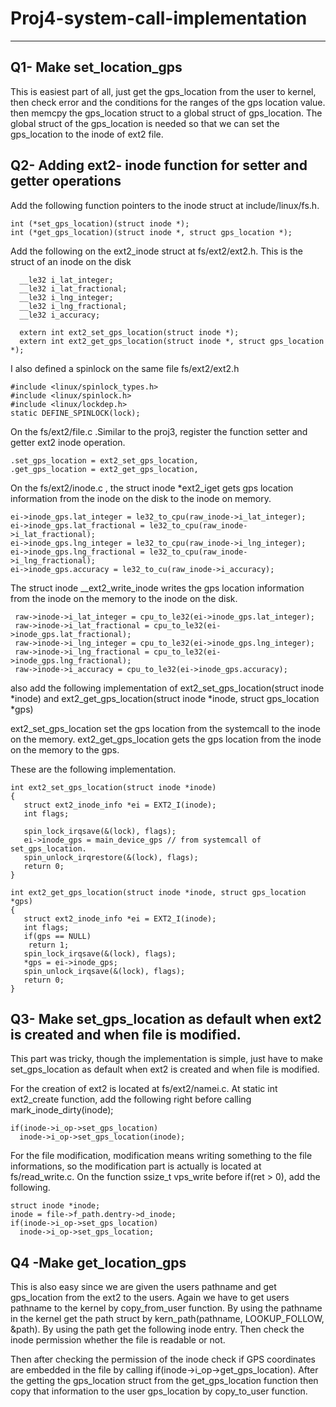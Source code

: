 # Proj4-system-call-implementation
---
Q1- Make set_location_gps
---
This is easiest part of all, just get the gps_location from the user to kernel, then check error and the conditions for the ranges of the gps location value. then memcpy the gps_location struct to a global struct of gps_location. The global struct of the gps_location is needed so that we can set the gps_location to the inode of ext2 file.

Q2- Adding ext2- inode function for setter and getter operations
---
Add the following function pointers to the inode struct at include/linux/fs.h.
```=clike
int (*set_gps_location)(struct inode *);
int (*get_gps_location)(struct inode *, struct gps_location *);
```
Add the following on the ext2_inode struct at fs/ext2/ext2.h. This is the struct of an inode on the disk
```=clike
  __le32 i_lat_integer;
  __le32 i_lat_fractional;
  __le32 i_lng_integer;
  __le32 i_lng_fractional;
  __le32 i_accuracy;
```
```=clike
  extern int ext2_set_gps_location(struct inode *);
  extern int ext2_get_gps_location(struct inode *, struct gps_location *);
```
I also defined a spinlock on the same file fs/ext2/ext2.h
```=clike
#include <linux/spinlock_types.h>
#include <linux/spinlock.h>
#include <linux/lockdep.h>
static DEFINE_SPINLOCK(lock);
```
On the fs/ext2/file.c .Similar to the proj3, register the function setter and getter ext2 inode operation.
```=clike
.set_gps_location = ext2_set_gps_location,
.get_gps_location = ext2_get_gps_location,
```
On the fs/ext2/inode.c , the struct inode *ext2_iget gets gps location information from the inode on the disk to the inode on memory.
  ```=clike
  ei->inode_gps.lat_integer = le32_to_cpu(raw_inode->i_lat_integer);
  ei->inode_gps.lat_fractional = le32_to_cpu(raw_inode->i_lat_fractional);
  ei->inode_gps.lng_integer = le32_to_cpu(raw_inode->i_lng_integer);
  ei->inode_gps.lng_fractional = le32_to_cpu(raw_inode->i_lng_fractional);
  ei->inode_gps.accuracy = le32_to_cu(raw_inode->i_accuracy);
   ```
The struct inode __ext2_write_inode writes the gps location information from the inode on the memory to the inode on the disk.
```=clike
 raw->inode->i_lat_integer = cpu_to_le32(ei->inode_gps.lat_integer);
 raw->inode->i_lat_fractional = cpu_to_le32(ei->inode_gps.lat_fractional);
 raw->inode->i_lng_integer = cpu_to_le32(ei->inode_gps.lng_integer);
 raw->inode->i_lng_fractional = cpu_to_le32(ei->inode_gps.lng_fractional);
 raw->inode->i_accuracy = cpu_to_le32(ei->inode_gps.accuracy);
 ```
also add the following implementation of ext2_set_gps_location(struct inode *inode) and ext2_get_gps_location(struct inode *inode, struct gps_location *gps)

ext2_set_gps_location set the gps location from the systemcall to the inode on the memory.
ext2_get_gps_location gets the gps location from the inode on the memory to the gps.

These are the following implementation.
```=clike
int ext2_set_gps_location(struct inode *inode)
{
   struct ext2_inode_info *ei = EXT2_I(inode);
   int flags;
   
   spin_lock_irqsave(&(lock), flags);
   ei->inode_gps = main_device_gps // from systemcall of set_gps_location.
   spin_unlock_irqrestore(&(lock), flags);
   return 0;
}
```
```=clike
int ext2_get_gps_location(struct inode *inode, struct gps_location *gps)
{
   struct ext2_inode_info *ei = EXT2_I(inode);
   int flags;
   if(gps == NULL)
    return 1;
   spin_lock_irqsave(&(lock), flags);
   *gps = ei->inode_gps;
   spin_unlock_irqsave(&(lock), flags);
   return 0;
}
```
Q3- Make set_gps_location as default when ext2 is created and when file is modified.
---
This part was tricky, though the implementation is simple, just have to make set_gps_location as default when ext2 is created and when file is modified.

For the creation of ext2 is located at fs/ext2/namei.c. At static int ext2_create function, add the following right before calling mark_inode_dirty(inode); 

```=clike
if(inode->i_op->set_gps_location)
  inode->i_op->set_gps_location(inode);
  ```
For the file modification, modification means writing something to the file informations, so the modification part is actually is located at fs/read_write.c. On the function ssize_t vps_write  before if(ret > 0), add the following.

```=clike
struct inode *inode;
inode = file->f_path.dentry->d_inode;
if(inode->i_op->set_gps_location)
  inode->i_op->set_gps_location;
  ```
  
Q4 -Make get_location_gps
---
This is also easy since we are given the users pathname and get gps_location from the ext2 to the users. Again we have to get users pathname to the kernel by copy_from_user function. By using the pathname in the kernel get the path struct by kern_path(pathname, LOOKUP_FOLLOW, &path). By using the path get the following inode entry. Then check the inode permission whether the file is readable or not.

Then after checking the permission of the inode check if GPS coordinates are embedded in the file by calling if(inode->i_op->get_gps_location). After the getting the gps_location struct from the get_gps_location function then copy that information to the user gps_location by copy_to_user function.
